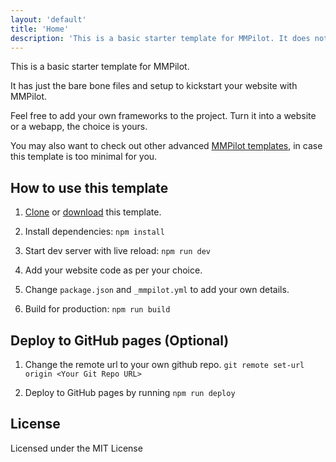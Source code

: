 ```yaml
---
layout: 'default'
title: 'Home'
description: 'This is a basic starter template for MMPilot. It does not include any CSS framework or JavaScript libraries.'
---
```


This is a basic starter template for MMPilot.

It has just the bare bone files and setup to kickstart your website with MMPilot.

Feel free to add your own frameworks to the project. Turn it into a website or a webapp, the choice is yours.

You may also want to check out other advanced [MMPilot templates](https://mmpilot.kunruchcreations.com/templates/), in case this template is too minimal for you.

## How to use this template

1. [Clone](https://github.com/kunruch/mmpilot-bootstrap-template) or [download](https://github.com/kunruch/mmpilot-bootstrap-template/archive/master.zip) this template.

2. Install dependencies: ``npm install``

3. Start dev server with live reload: ``npm run dev``

4. Add your website code as per your choice.

5. Change ``package.json`` and ``_mmpilot.yml`` to add your own details.

5. Build for production: ``npm run build``

## Deploy to GitHub pages (Optional)

1. Change the remote url to your own github repo. ``git remote set-url origin <Your Git Repo URL>``

2. Deploy to GitHub pages by running ``npm run deploy``

## License

Licensed under the MIT License
